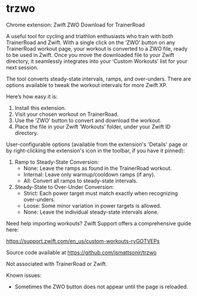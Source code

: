 # trzwo
Chrome extension: Zwift ZWO Download for TrainerRoad

A useful tool for cycling and triathlon enthusiasts who train with
both TrainerRoad and Zwift. With a single click on the ‘ZWO’ button on
any TrainerRoad workout page, your workout is converted to a ZWO file,
ready to be used in Zwift. Once you move the downloaded file to your
Zwift directory, it seamlessly integrates into your ‘Custom Workouts’
list for your next session.

The tool converts steady-state intervals, ramps, and
over-unders. There are options available to tweak the workout intervals
for more Zwift XP.

Here’s how easy it is:

1. Install this extension.
2. Visit your chosen workout on TrainerRoad.
3. Use the ‘ZWO’ button to convert and download the workout.
4. Place the file in your Zwift ‘Workouts’ folder, under your Zwift ID directory.

User-configurable options (available from the extension's 'Details' page or by right-clicking the extension's icon in the toolbar, if you have it pinned):
1. Ramp to Steady-State Conversion:
    - None: Leave the ramps as found in the TrainerRoad workout.
    - Internal: Leave only warmup/cooldown ramps (if any).
    - All: Convert all ramps to steady-state intervals.
2. Steady-State to Over-Under Conversion:
   - Strict: Each power target must match exactly when recognizing over-unders.
   - Loose: Some minor variation in power targets is allowed.
   - None: Leave the individual steady-state intervals alone.

Need help importing workouts? Zwift Support offers a comprehensive guide here:

<https://support.zwift.com/en_us/custom-workouts-ryGOTVEPs>

Source code available at <https://github.com/jsmattsonjr/trzwo>

Not associated with TrainerRoad or Zwift.

Known issues:

* Sometimes the ZWO button does not appear until the page is reloaded.
